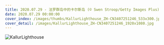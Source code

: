 ```yaml
---
title: 2020.07.29 - 法罗群岛中的卡尔斯岛 (© Swen Stroop/Getty Images Plus)
date: 2020.07.29 00:00:00
cover_index: /images/thumbs/KallurLighthouse_ZH-CN3407251246_533x300.jpg
cover_detail: /images/KallurLighthouse_ZH-CN3407251246_1920x1080.jpg
---
```


![KallurLighthouse](/images/KallurLighthouse_ZH-CN3407251246_1920x1080.jpg)
